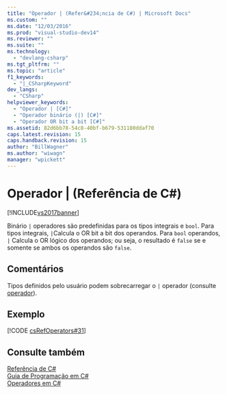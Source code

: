 ```yaml
---
title: "Operador | (Refer&#234;ncia de C#) | Microsoft Docs"
ms.custom: ""
ms.date: "12/03/2016"
ms.prod: "visual-studio-dev14"
ms.reviewer: ""
ms.suite: ""
ms.technology: 
  - "devlang-csharp"
ms.tgt_pltfrm: ""
ms.topic: "article"
f1_keywords: 
  - "|_CSharpKeyword"
dev_langs: 
  - "CSharp"
helpviewer_keywords: 
  - "Operador | [C#]"
  - "Operador binário (|) [C#]"
  - "Operador OR bit a bit [C#]"
ms.assetid: 82d6bb78-54c8-40bf-b679-531180ddaf70
caps.latest.revision: 15
caps.handback.revision: 15
author: "BillWagner"
ms.author: "wiwagn"
manager: "wpickett"
---
```

# Operador | (Refer&#234;ncia de C#)
[!INCLUDE[vs2017banner](../../../csharp/includes/vs2017banner.md)]

Binário        `|`  operadores são predefinidas para os tipos integrais e `bool`.  Para tipos integrais,  `|`Calcula o OR bit a bit dos operandos.  Para `bool` operandos,  `|` Calcula o OR lógico dos operandos; ou seja, o resultado é `false` se e somente se ambos os operandos são `false`.  
  
## Comentários  
 Tipos definidos pelo usuário podem sobrecarregar o          `|` operador \(consulte  [operador](../../../csharp/language-reference/keywords/operator.md)\).  
  
## Exemplo  
 [!CODE [csRefOperators#31](../CodeSnippet/VS_Snippets_VBCSharp/csrefOperators#31)]  
  
## Consulte também  
 [Referência de C\#](../../../csharp/language-reference/index.md)   
 [Guia de Programação em C\#](../../../csharp/programming-guide/index.md)   
 [Operadores em C\#](../../../csharp/language-reference/operators/index.md)